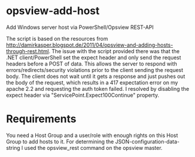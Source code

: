 # opsview-add-host
Add Windows server host via PowerShell/Opsview REST-API

The script is based on the resources from http://damirkasper.blogspot.de/2011/04/opsview-and-adding-hosts-through-rest.html.
The issue with the script provided there was that the .NET client/PowerShell set the expect header and only send the request headers before a POST of data. This allows the server to respond with errors/redirects/security violations prior to the client sending the request body. The client does not wait until it gets a response and just pushes out the body of the request, which results in a 417 expectation error on my apache 2.2 and requesting the auth token failed. I resolved by disabling the expect header via "ServicePoint.Expect100Continue" property.

# Requirements
You need a Host Group and a user/role with enough rights on this Host Group to add hosts to it. For determining the JSON-configuration-data-string I used the opsview_rest command on the opsview master.
